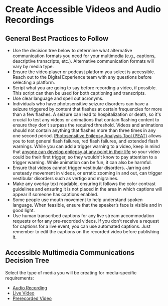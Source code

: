 # Create Accessible Videos and Audio Recordings

## General Best Practices to Follow

- Use the decision tree below to determine what alternative communication formats you need for your multimedia (e.g., captions, descriptive transcripts, etc.). Alternative communication formats will vary by media type. 
- Ensure the video player or podcast platform you select is accessible. Reach out to the Digital Experience team with any questions before selecting a platform.
- Script what you are going to say before recording a video, if possible. This script can then be used for both captioning and transcripts. 
- Use clear language and spell out acronyms.
- Individuals who have photosensitive seizure disorders can have a seizure triggered by content that flashes at certain frequencies for more than a few flashes. A seizure can lead to hospitalization or death, so it's crucial to test any videos or animations that contain flashing content to ensure they don't surpass the required threshold. Videos and animations should not contain anything that flashes more than three times in any one second period. [Photosensitive Epilepsy Analysis Tool (PEAT)](https://trace.umd.edu/peat/) allows you to test general flash failures, red flash failures, and extended flash warnings. While you can add a trigger warning to a video, keep in mind that [anyone can develop epilepsy at any point in their life](https://www.epilepsy.com/learn/about-epilepsy-basics/who-gets-epilepsy) so your video could be their first trigger, so they wouldn't know to pay attention to a trigger warning. While animation can be fun, it can also be harmful.  
- Ensure that videos cannot trigger vestibular disorders. Jarring and unsteady movement in videos, or erratic zooming in and out, can trigger vestibular disorders such as vertigo and migraines.
- Make any overlay text readable, ensuring it follows the color contrast guidelines and ensuring it is not placed in the area in which captions will appear if someone has captions enabled.
- Some people use mouth movement to help understand spoken language. When feasible, ensure that the speaker’s face is visible and in good light.
- Use human transcribed captions for any live stream accommodation requests or for any pre-recorded videos. If you don't receive a request for captions for a live event, you can use automated captions. Just remember to edit the captions on the recorded video before publishing it.

## Accessible Multimedia Communications Decision Tree

Select the type of media you will be creating for media-specific requirements:
- [Audio Recording](https://kristinaengland.github.io/inclusive-by-design/how/create-accessible-videos-and-audio-recordings/audio-recording-requirements)
- [Live Video](https://kristinaengland.github.io/inclusive-by-design/how/create-accessible-videos-and-audio-recordings/live-video-requirements)
- [Prerecorded Video](https://kristinaengland.github.io/inclusive-by-design/how/create-accessible-videos-and-audio-recordings/pre-recorded-video-requirements)
